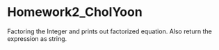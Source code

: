 Homework2_CholYoon
==================

Factoring the Integer and prints out factorized equation. Also return the expression as string.